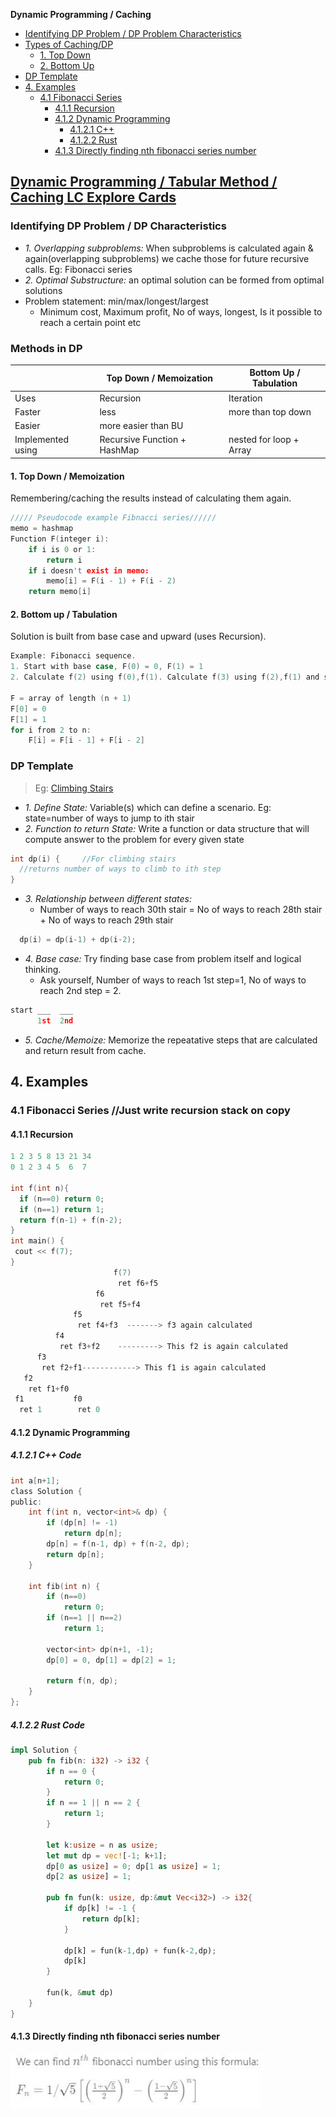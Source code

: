 **Dynamic Programming / Caching**
- [Identifying DP Problem / DP Problem Characteristics](#i)
- [Types of Caching/DP](#t)
  - [1. Top Down](#td)
  - [2. Bottom Up](#bu)
- [DP Template](#tem)
- [4. Examples](#examples)
  - [4.1 Fibonacci Series](#fibonacci)
    - [4.1.1 Recursion](#recur)
    - [4.1.2 Dynamic Programming](#dp)
      - [4.1.2.1 C++](#cpp)
      - [4.1.2.2 Rust](#rust)
    - [4.1.3 Directly finding nth fibonacci series number](direct)


## [Dynamic Programming / Tabular Method / Caching LC Explore Cards](https://leetcode.com/explore/featured/card/dynamic-programming/630/an-introduction-to-dynamic-programming/4034/)
<a name=i></a>
### Identifying DP Problem / DP Characteristics
- _1. Overlapping subproblems:_ When subproblems is calculated again & again(overlapping subproblems) we cache those for future recursive calls. Eg: Fibonacci series
- _2. Optimal Substructure:_ an optimal solution can be formed from optimal solutions
- Problem statement: min/max/longest/largest
  - Minimum cost, Maximum profit, No of ways, longest, Is it possible to reach a certain point etc

<a name=t></a>
### Methods in DP

||Top Down / Memoization|Bottom Up / Tabulation|
|---|---|---|
|Uses| Recursion | Iteration |
|Faster| less | more than top down |
|Easier| more easier than BU||
|Implemented using|Recursive Function + HashMap|nested for loop + Array|

<a name=td></a>
#### 1. Top Down / Memoization 
Remembering/caching the results instead of calculating them again. 
```c
///// Pseudocode example Fibnacci series//////
memo = hashmap
Function F(integer i):
    if i is 0 or 1: 
        return i
    if i doesn't exist in memo:
        memo[i] = F(i - 1) + F(i - 2)
    return memo[i]
```
<a name=bu></a>
#### 2. Bottom up / Tabulation
Solution is built from base case and upward (uses Recursion).
```c
Example: Fibonacci sequence.
1. Start with base case, F(0) = 0, F(1) = 1
2. Calculate f(2) using f(0),f(1). Calculate f(3) using f(2),f(1) and so on

F = array of length (n + 1)
F[0] = 0
F[1] = 1
for i from 2 to n:
    F[i] = F[i - 1] + F[i - 2]
```

<a name=tem></a>
### DP Template
> Eg: [Climbing Stairs](/DS_Questions/Questions/Permutation_Combination/Climb_Stairs_1or2_steps.md)
- _1. Define State:_ Variable(s) which can define a scenario. Eg: state=number of ways to jump to ith stair
- _2. Function to return State:_ Write a function or data structure that will compute answer to the problem for every given state
```c
int dp(i) {     //For climbing stairs
  //returns number of ways to climb to ith step
}
```
- _3. Relationship between different states:_ 
  - Number of ways to reach 30th stair = No of ways to reach 28th stair + No of ways to reach 29th stair
```c
  dp(i) = dp(i-1) + dp(i-2);
```
- _4. Base case:_ Try finding base case from problem itself and logical thinking.
  - Ask yourself, Number of ways to reach 1st step=1, No of ways to reach 2nd step = 2.
```c
start ___  ___
      1st  2nd
```
- _5. Cache/Memoize:_ Memorize the repeatative steps that are calculated and return result from cache.

<a name="examples"></a>
## 4. Examples
<a name="fibonacci"></a>
### 4.1 Fibonacci Series //Just write recursion stack on copy
<a name="recur"></a>
#### 4.1.1 Recursion
```c
1 2 3 5 8 13 21 34
0 1 2 3 4 5  6  7

int f(int n){
  if (n==0) return 0;
  if (n==1) return 1;
  return f(n-1) + f(n-2);
}
int main() {
 cout << f(7);
}
                       f(7)
                        ret f6+f5
                   f6
                    ret f5+f4
              f5
               ret f4+f3  -------> f3 again calculated
          f4
           ret f3+f2    ---------> This f2 is again calculated
      f3
       ret f2+f1------------> This f1 is again calculated
   f2
    ret f1+f0
 f1           f0
  ret 1        ret 0
```
<a name="dp"></a>
#### 4.1.2 Dynamic Programming
<a name="cpp"></a>
##### 4.1.2.1 C++ Code
```c
int a[n+1];
class Solution {
public:
    int f(int n, vector<int>& dp) {
        if (dp[n] != -1)
            return dp[n];
        dp[n] = f(n-1, dp) + f(n-2, dp);
        return dp[n];        
    }
    
    int fib(int n) {
        if (n==0)
            return 0;
        if (n==1 || n==2)
            return 1;
        
        vector<int> dp(n+1, -1);
        dp[0] = 0, dp[1] = dp[2] = 1;
        
        return f(n, dp);    
    }
};
```
<a name="rust"></a>
##### 4.1.2.2 Rust Code
```rust
impl Solution {
    pub fn fib(n: i32) -> i32 {
        if n == 0 {
            return 0;
        }
        if n == 1 || n == 2 {
            return 1;
        }

        let k:usize = n as usize;
        let mut dp = vec![-1; k+1];
        dp[0 as usize] = 0; dp[1 as usize] = 1;
        dp[2 as usize] = 1;   

        pub fn fun(k: usize, dp:&mut Vec<i32>) -> i32{
            if dp[k] != -1 {
                return dp[k];
            }

            dp[k] = fun(k-1,dp) + fun(k-2,dp);
            dp[k]
        }

        fun(k, &mut dp)        
    }
}
```
<a name=direct></a>
#### 4.1.3 Directly finding nth fibonacci series number
<img src=nth-fibonacci.JPG width=400/>
